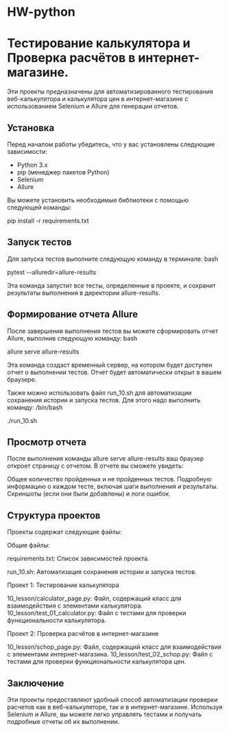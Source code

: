 # HW-python

# Тестирование калькулятора и Проверка расчётов в интернет-магазине.

Эти проекты предназначены для автоматизированного тестирования веб-калькулятора и калькулятора цен в интернет-магазине с использованием Selenium и Allure для генерации отчетов.

## Установка

Перед началом работы убедитесь, что у вас установлены следующие зависимости:

- Python 3.x
- pip (менеджер пакетов Python)
- Selenium
- Allure

Вы можете установить необходимые библиотеки с помощью следующей команды:

pip install -r requirements.txt

## Запуск тестов

Для запуска тестов выполните следующую команду в терминале:
bash

pytest --alluredir=allure-results

Эта команда запустит все тесты, определенные в проекте, и сохранит результаты выполнения в директории allure-results.

## Формирование отчета Allure

После завершения выполнения тестов вы можете сформировать отчет Allure, выполнив следующую команду: bash

allure serve allure-results

Эта команда создаст временный сервер, на котором будет доступен отчет о выполнении тестов. Отчет будет автоматически открыт в вашем браузере.

Также можно использовать файл run_10.sh для автоматизации сохранения истории и запуска тестов. Для этого надо выполнить команду: /bin/bash 

./run_10.sh

## Просмотр отчета

После выполнения команды allure serve allure-results ваш браузер откроет страницу с отчетом. В отчете вы сможете увидеть:

Общее количество пройденных и не пройденных тестов.
Подробную информацию о каждом тесте, включая шаги выполнения и результаты.
Скриншоты (если они были добавлены) и логи ошибок.


## Структура проектов

Проекты содержат следующие файлы:

Общие файлы:

requirements.txt: Список зависимостей проекта.

run_10.sh: Автоматизация сохранения истории и запуска тестов.

Проект 1: Тестирование калькулятора

10_lesson/calculator_page.py: Файл, содержащий класс для взаимодействия с элементами калькулятора.
10_lesson/test_01_calculator.py: Файл с тестами для проверки функциональности калькулятора.

Проект 2: Проверка расчётов в интернет-магазине

10_lesson/schop_page.py: Файл, содержащий класс для взаимодействия с элементами интернет-магазина.
10_lesson/test_02_schop.py: Файл с тестами для проверки функциональности калькулятора цен.

## Заключение

Эти проекты предоставляют удобный способ автоматизации проверки расчетов как в веб-калькуляторе, так и в интернет-магазине. Используя Selenium и Allure, вы можете легко управлять тестами и получать подробные отчеты об их выполнении.






